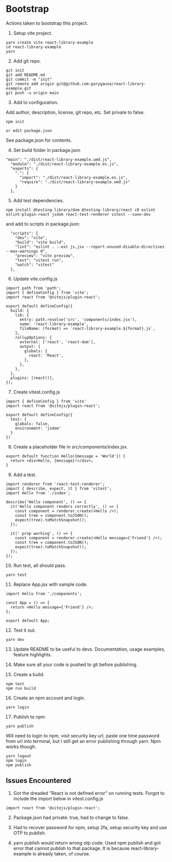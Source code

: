 # Bootstrap

Actions taken to bootstrap this project.

1. Setup vite project.

```
yarn create vite react-library-example
cd react-library-example
yarn
```

2. Add git repo.

```
git init
git add README.md
git commit -m "init"
git remote add origin git@github.com:garygause/react-library-example.git
git push -u origin main
```

3. Add to configuration.

Add author, description, license, git repo, etc. Set private to false.

```
npm init

or edit package.json
```

See package.json for contents.

4. Set build folder in package.json

```
"main": "./dist/react-library-example.umd.js",
  "module": "./dist/react-library-example.es.js",
  "exports": {
    ".": {
      "import": "./dist/react-library-example.es.js",
      "require": "./dist/react-library-example.umd.js"
    }
  },
```

5. Add test dependencies.

```
npm install @testing-library/dom @testing-library/react c8 eslint eslint-plugin-react jsdom react-test-renderer vitest --save-dev
```

and add to scripts in package.json:

```
  "scripts": {
    "dev": "vite",
    "build": "vite build",
    "lint": "eslint . --ext js,jsx --report-unused-disable-directives --max-warnings 0",
    "preview": "vite preview",
    "test": "vitest run",
    "watch": "vitest"
  },
```

6. Update vite.config.js

```
import path from 'path';
import { defineConfig } from 'vite';
import react from '@vitejs/plugin-react';

export default defineConfig({
  build: {
    lib: {
      entry: path.resolve('src', 'components/index.jsx'),
      name: 'react-library-example',
      fileName: (format) => `react-library-example.${format}.js`,
    },
    rollupOptions: {
      external: ['react', 'react-dom'],
      output: {
        globals: {
          react: 'React',
        },
      },
    },
  },
  plugins: [react()],
});
```

7. Create vitest.config.js

```
import { defineConfig } from 'vite'
import react from '@vitejs/plugin-react';

export default defineConfig({
  test: {
    globals: false,
    environment: 'jsdom'
  }
})
```

8. Create a placeholder file in src/components/index.jsx.

```
export default function Hello({message = 'World'}) {
  return <div>Hello, {message}!</div>;
}
```

9. Add a test.

```
import renderer from 'react-test-renderer';
import { describe, expect, it } from 'vitest';
import Hello from './index';

describe('Hello component', () => {
  it('Hello component renders correctly', () => {
    const component = renderer.create(<Hello />);
    const tree = component.toJSON();
    expect(tree).toMatchSnapshot();
  });

  it(' prop working', () => {
    const component = renderer.create(<Hello message={'Friend'} />);
    const tree = component.toJSON();
    expect(tree).toMatchSnapshot();
  });
});
```

10. Run test, all should pass.

```
yarn test
```

11. Replace App.jsx with sample code.

```
import Hello from './components';

const App = () => {
  return <Hello message={'Friend'} />;
};

export default App;
```

12. Test it out.

```
yarn dev
```

13. Update README to be useful to devs. Documentation, usage examples, feature highlights.

14. Make sure all your code is pushed to git before publishing.

15. Create a build.

```
npm test
npm run build
```

16. Create an npm account and login.

```
yarn login
```

17. Publish to npm

```
yarn publish
```

Will need to login to npm, visit security key url, paste one time password from url into terminal, but I still get an error publishing through yarn. Npm works though.

```
yarn logout
npm login
npm publish
```

## Issues Encountered

1. Got the dreaded "React is not defined error" on running tests. Forgot to include the import below in vitest.config.js

```
import react from '@vitejs/plugin-react';
```

2. Package.json had private: true, had to change to false.

3. Had to recover password for npm, setup 2fa, setup security key and use OTP to publish.

4. yarn publish would return wrong otp code. Used npm publish and got error that cannot publish to that package. It is because react-library-example is already taken, of course.

